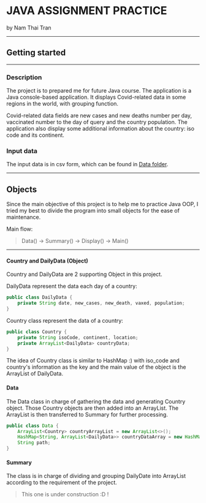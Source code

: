 # JAVA ASSIGNMENT PRACTICE

by Nam Thai Tran

---
## Getting started

---
### Description

 The project is to prepared me for future Java course.
The application is a Java console-based application. It displays Covid-related data in some regions in the world, with grouping function.

Covid-related data fields are new cases and new deaths number per day, vaccinated number to the day of query and the country population.
The application also display some additional information about the country: iso code and its continent.

### Input data

The input data is in csv form, which can be found in [Data folder](https://github.com/klenathan/practiceAssignmentJava/tree/main/data).


---
## Objects

Since the main objective of this project is to help me to practice Java OOP, I tried my best to divide the program into small objects
for the ease of maintenance. 

Main flow:
> Data() -> Summary() -> Display() -> Main()
---

#### Country and DailyData (Object)

Country and DailyData are 2 supporting Object in this project. 

DailyData represent the data each day of a country: 
```java
public class DailyData {
    private String date, new_cases, new_death, vaxed, population;
}
```
Country class represent the data of a country:
```java
public class Country {
    private String isoCode, continent, location;
    private ArrayList<DailyData> countryData;
}
```
The idea of Country class is similar to HashMap :) with iso_code and country's information as the key and the main value of the object is the ArrayList of DailyData. 

#### Data

The Data class in charge of gathering the data and generating Country object. Those Country objects are then added into an ArrayList.
The ArrayList is then transferred to Summary for further processing.
```java
public class Data {
    ArrayList<Country> countryArrayList = new ArrayList<>();
    HashMap<String, ArrayList<DailyData>> countryDataArray = new HashMap<>();
    String path;
}
```

#### Summary

The class is in charge of dividing and grouping DailyDate into ArrayList according to the requirement of the project.

> This one is under construction :D !


